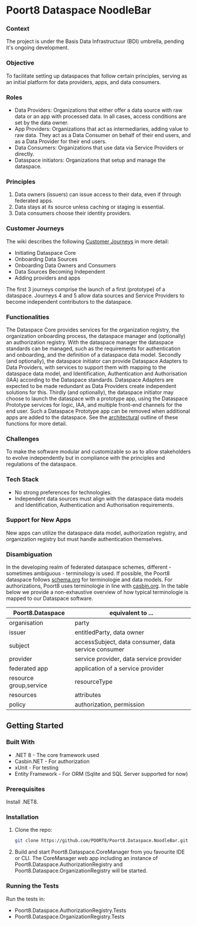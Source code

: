 # Poort8 Dataspace NoodleBar

### Context

The project is under the Basis Data Infrastructuur (BDI) umbrella, pending it's ongoing development.

### Objective

To facilitate setting up dataspaces that follow certain principles, serving as an initial platform for data providers, apps, and data consumers.

### Roles

- Data Providers: Organizations that either offer a data source with raw data or an app with processed data. In all cases, access conditions are set by the data owner.
- App Providers: Organizations that act as intermediaries, adding value to raw data. They act as a Data Consumer on behalf of their end users, and as a Data Provider for their end users.
- Data Consumers: Organizations that use data via Service Providers or directly.
- Dataspace initiators: Organizations that setup and manage the dataspace.

### Principles

1. Data owners (issuers) can issue access to their data, even if through federated apps.
2. Data stays at its source unless caching or staging is essential.
3. Data consumers choose their identity providers.

### Customer Journeys

The wiki describes the following [Customer Journeys](/Poort8.Dataspace.Wiki/customerjourneys.md) in more detail:

- Initiating Dataspace Core
- Onboarding Data Sources
- Onboarding Data Owners and Consumers
- Data Sources Becoming Independent
- Adding providers and apps
  
The first 3 journeys comprise the launch of a first (prototype) of a dataspace. Journeys 4 and 5 allow data sources and Service Providers to become independent contributors to the dataspace.

### Functionalities

The Dataspace Core provides services for the organization registry, the organization onboarding process, the dataspace manager and (optionally) an authorization registry. With the dataspace manager the dataspace standards can be managed, such as the requirements for authentication and onboarding, and the definition of a dataspace data model.
Secondly (and optionally), the dataspace initiator can provide Dataspace Adapters to Data Providers, with services to support them with mapping to the dataspace data model, and Identification, Authentication and Authorisation (IAA) according to the Dataspace standards. Dataspace Adapters are expected to be made redundant as Data Providers create independent solutions for this.
Thirdly (and optionally), the dataspace initiator may choose to launch the dataspace with a prototype app, using the Dataspace Prototype services for logic, IAA, and multiple front-end channels for the end user. Such a Dataspace Prototype app can be removed when additional apps are added to the dataspace.
See the [architectural](/Poort8.Dataspace.Wiki/architecture.md) outline of these functions for more detail.

### Challenges

To make the software modular and customizable so as to allow stakeholders to evolve independently but in compliance with the principles and regulations of the dataspace.

### Tech Stack

- No strong preferences for technologies.
- Independent data sources must align with the dataspace data models and Identification, Authentication and Authorisation requirements.

### Support for New Apps

New apps can utilize the dataspace data model, authorization registry, and organization registry but must handle authentication themselves.

### Disambiguation

In the developing realm of federated dataspace schemes, different - sometimes ambiguous - terminology is used. If possible, the Poort8 dataspace follows [schema.org](https://schema.org) for terminologie and data models. For authorizations, Poort8 uses terminologie in line with [casbin.org](https://casbin.org). In the table below we provide a non-exhaustive overview of how typical terminologie is mapped to our Dataspace software.

| Poort8.Dataspace        | equivalent to ...                                   |
| ----------------------- | --------------------------------------------------- |
| organisation            | party                                               |
| issuer                  | entitledParty, data owner                           |
| subject                 | accessSubject, data consumer, data service consumer |
| provider                | service provider, data service provider             |
| federated app           | application of a service provider                   |
| resource group,service  | resourceType                                        |
| resources               | attributes                                          |
| policy                  | authorization, permission                           |

## Getting Started

### Built With

- .NET 8 - The core framework used
- Casbin.NET - For authorization
- xUnit - For testing
- Entity Framework - For ORM (Sqlite and SQL Server supported for now)

### Prerequisites

Install .NET8.

### Installation

1. Clone the repo:
   ```sh
   git clone https://github.com/POORT8/Poort8.Dataspace.NoodleBar.git
   ```
2. Build and start Poort8.Dataspace.CoreManager from you favourite IDE or CLI. The CoreManager web app including an instance of Poort8.Dataspace.AuthorizationRegistry and Poort8.Dataspace.OrganizationRegistry will be started.

### Running the Tests

Run the tests in:
- Poort8.Dataspace.AuthorizationRegistry.Tests
- Poort8.Dataspace.OrganizationRegistry.Tests
